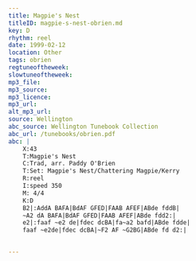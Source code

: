 ```yaml
---
title: Magpie's Nest
titleID: magpie-s-nest-obrien.md
key: D
rhythm: reel
date: 1999-02-12
location: Other
tags: obrien
regtuneoftheweek:
slowtuneoftheweek:
mp3_file:
mp3_source:
mp3_licence:
mp3_url:
alt_mp3_url:
source: Wellington
abc_source: Wellington Tunebook Collection
abc_url: /tunebooks/obrien.pdf
abc: |
    X:43
    T:Magpie's Nest
    C:Trad, arr. Paddy O'Brien
    T:Set: Magpie's Nest/Chattering Magpie/Kerry
    R:reel
    I:speed 350
    M: 4/4
    K:D
    B2|:AddA BAFA|BdAF GFED|FAAB AFEF|ABde fddB|
    ~A2 dA BAFA|BdAF GFED|FAAB AFEF|ABde fdd2:|
    e2|:faaf ~e2 de|fdec dcBA|fa~a2 bafd|ABde fdde|
    faaf ~e2de|fdec dcBA|~F2 AF ~G2BG|ABde fd d2:|
    

---
```

